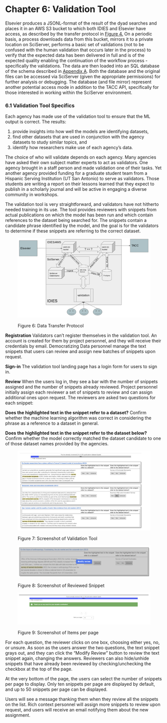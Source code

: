 # Chapter 6: Validation Tool

Elsevier produces a JSONL-format of the result of the dyad searches and places it in an AWS S3 bucket to which both IDIES and Elsevier have access, as described by the transfer protocol in [Figure 4.](03-workflow.md#3.1-process) On a periodic basis, a process downloads data from this bucket, mirrors it to a private location on SciServer, performs a basic set of validations (not to be confused with the human validation that occurs later in the process) to verify that the expected data has been delivered in full and is of the expected quality enabling the continuation of the workflow process - specifically the validations. The data are then loaded into an SQL database of the schema described in [Appendix A](appendix-a.md). Both the database and the original files can be accessed via SciServer (given the appropriate permissions) for further analysis or debugging. The database (and file mirror) represent another potential access mode in addition to the TACC API, specifically for those interested in working within the SciServer environment.



### 6.1   Validation Tool Specifics

Each agency has made use of the validation tool to ensure that the ML output is correct. The results:

1. provide insights into how well the models are identifying datasets,
2. find other datasets that are used in conjunction with the agency datasets to study similar topics, and
3. identify how researchers make use of each agency’s data.&#x20;

The choice of who will validate depends on each agency. Many agencies have asked their own subject matter experts to act as validators. One agency brought in a staff person and made validation one of their tasks. Yet another agency provided funding for a graduate student team from a Hispanic Serving Institution (UT San Antonio) to serve as validators. Those students are writing a report on their lessons learned that they expect to publish in a scholarly journal and will be active in engaging a diverse community in workshops.&#x20;

The validation tool is very straightforward, and validators have not hitherto needed training in its use. The tool provides reviewers with snippets from actual publications on which the model has been run and which contain references to the dataset being searched for. The snippets contain a candidate phrase identified by the model, and the goal is for the validators to determine if these snippets are referring to the correct dataset.



<figure><img src=".gitbook/assets/Screenshot 2023-03-15 at 2.43.07 PM.png" alt=""><figcaption><p>Figure 6: Data Transfer Protocol</p></figcaption></figure>



**Registration**    Validators can’t register themselves in the validation tool. An account is created for them by project personnel, and they will receive their credentials by email. Democratizing Data personnel manage the text snippets that users can review and assign new batches of snippets upon request.&#x20;

**Sign-in**    The validation tool landing page has a login form for users to sign in.&#x20;

**Review** When the users log in, they see a bar with the number of snippets assigned and the number of snippets already reviewed. Project personnel initially assign each reviewer a set of snippets to review and can assign additional ones upon request. The reviewers are asked two questions for each snippet:

**Does the highlighted text in the snippet refer to a dataset?** Confirm whether the machine learning algorithm was correct in considering the phrase as a reference to a dataset in general.

**Does the highlighted text in the snippet refer to the dataset below?** Confirm whether the model correctly matched the dataset candidate to one of those dataset names provided by the agencies.

<figure><img src=".gitbook/assets/Screenshot 2023-03-15 at 2.45.54 PM.png" alt=""><figcaption><p>Figure 7: Screenshot of Validation Tool</p></figcaption></figure>

<figure><img src=".gitbook/assets/Screenshot 2023-03-15 at 2.46.46 PM.png" alt=""><figcaption><p>Figure 8: Screenshot of Reviewed Snippet</p></figcaption></figure>

<figure><img src=".gitbook/assets/Screenshot 2023-03-15 at 2.47.16 PM.png" alt=""><figcaption><p>Figure 9: Screenshot of Items per page</p></figcaption></figure>

For each question, the reviewer clicks on one box, choosing either yes, no, or unsure. As soon as the users answer the two questions, the text snippet grays out, and they can click the “Modify Review” button to review the text snippet again, changing the answers. Reviewers can also hide/unhide snippets that have already been reviewed by checking/unchecking the checkbox at the top of the page.&#x20;

At the very bottom of the page, the users can select the number of snippets per page to display. Only ten snippets per page are displayed by default, and up to 50 snippets per page can be displayed.&#x20;

Users will see a message thanking them when they review all the snippets on the list. Rich context personnel will assign more snippets to review upon request, and users will receive an email notifying them about the new assignment.

